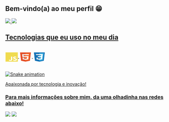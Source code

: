 ## Bem-vindo(a) ao meu perfil 😁

 <div>
   <a href="https://github.com/emilycristine">
   <img height="170em" src="https://github-readme-stats.vercel.app/api?username=emilycristine&show_icons=true&theme=tokyonight&include_all_commits=true&count_private=true"/>
   <img height="170em" src="https://github-readme-stats.vercel.app/api/top-langs/?username=emilycristine&layout=compact&langs_count=6&theme=tokyonight"/>

</div>

## Tecnologias que eu uso no meu dia
<div style="display: inline_block"><br>
  <img align="center" alt="Js" height="30" width="40" src="https://raw.githubusercontent.com/devicons/devicon/master/icons/javascript/javascript-plain.svg">
  <img align="center" alt="HTML" height="30" width="40" src="https://raw.githubusercontent.com/devicons/devicon/master/icons/html5/html5-original.svg">
  <img align="center" alt="CSS" height="30" width="40" src="https://raw.githubusercontent.com/devicons/devicon/master/icons/css3/css3-original.svg">
</div>
 
 <br>
  
  ![Snake animation](https://github.com/devemdobro/devemdobro/blob/output/github-contribution-grid-snake.svg)

</div>

Apaixonada por tecnologia e inovação!
 
  ### Para mais informações sobre mim, da uma olhadinha nas redes abaixo!
 
<div> 
  <a href = "mailto:emilycristhine92@gmail.com"><img src="https://img.shields.io/badge/-Gmail-%23333?style=for-the-badge&logo=gmail&logoColor=white" target="_blank"></a>
  <a href="https://www.linkedin.com/in/emilyluiz-7b1592143" target="_blank"><img src="https://img.shields.io/badge/-LinkedIn-%230077B5?style=for-the-badge&logo=linkedin&logoColor=white" target="_blank"></a> 
</div>
